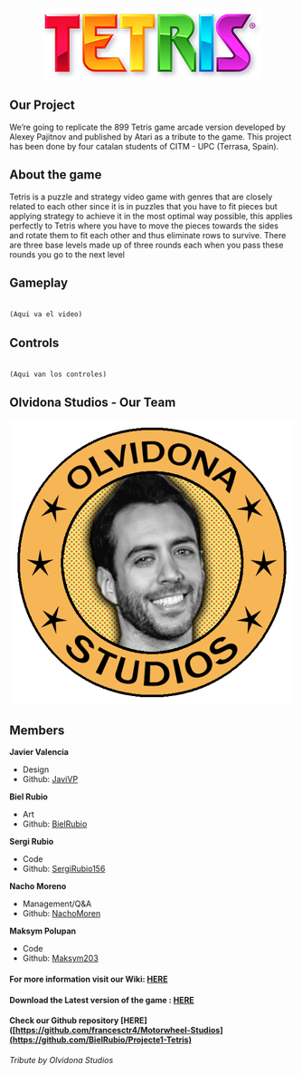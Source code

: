 <p align="center">
  <img src="images/tetrisimage.png">
</p>

## Our Project
We’re going to replicate the 899 Tetris game arcade version developed by Alexey Pajitnov and published by Atari as a tribute to the game. This project has been done by four catalan students of CITM - UPC (Terrasa, Spain).

## About the game
Tetris is a puzzle and strategy video game with genres that are closely related to each other since it is in puzzles that you have to fit pieces but applying strategy to achieve it in the most optimal way possible, this applies perfectly to Tetris where you have to move the pieces towards the sides and rotate them to fit each other and thus eliminate rows to survive.
There are three base levels made up of three rounds each when you pass these rounds you go to the next level

## Gameplay
```markdown

(Aqui va el video)

```
## Controls

```markdown

(Aqui van los controles)

```

## Olvidona Studios - Our Team

<p align="center">
  <img src="images/Olvidona_Studios_logo.png">
</p>
                                             
## Members

**Javier Valencia**

* Design
* Github: [JaviVP](https://github.com/JaviVP)

**Biel Rubio**

* Art
* Github: [BielRubio](https://github.com/BielRubio)

**Sergi Rubio**

* Code
* Github: [SergiRubio156](https://github.com/SergiRubio156)

**Nacho Moreno**

* Management/Q&A
* Github: [NachoMoren](https://github.com/NachoMoren)

**Maksym Polupan**

* Code
* Github: [Maksym203](https://github.com/Maksym203)

#### For more information visit our Wiki: [HERE](https://github.com/BielRubio/Projecte1-Tetris/wiki)
#### Download the Latest version of the game : [HERE](https://github.com/BielRubio/Projecte1-Tetris/releases) 
#### Check our Github repository [HERE]([https://github.com/francesctr4/Motorwheel-Studios](https://github.com/BielRubio/Projecte1-Tetris)

_Tribute by Olvidona Studios_

